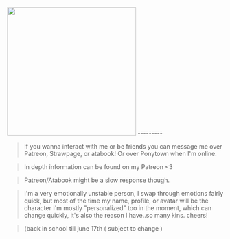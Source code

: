  <img src="https://static.wikia.nocookie.net/rvb/images/9/90/5F411EF3-88B3-4733-B234-CDF208416FCF.jpeg/revision/latest?cb=20190321031111" width="300"> 
---------

> If you wanna interact with me or be friends you can message me over Patreon, Strawpage, or atabook! Or over Ponytown when I'm online.

> In depth information can be found on my Patreon <3

> Patreon/Atabook might be a slow response though.

> I'm a very emotionally unstable person, I swap through emotions fairly quick, but most of the time my name, profile, or avatar will be the character I'm mostly "personalized" too in the moment, which can change quickly, it's also the reason I have..so many kins. cheers!

> (back in school till june 17th ( subject to change )
